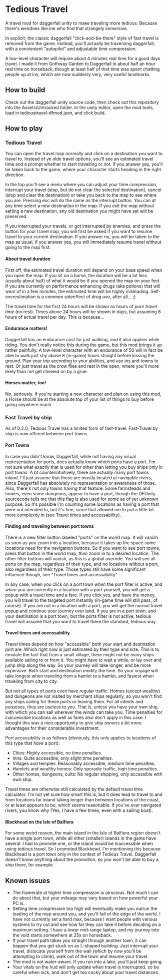 # Tedious Travel

A travel mod for daggerfall unity to make traveling more tedious. Because there's weirdoes like me who find that strangely immersive.

In explicit, the classic daggerfall "click-and-be-there" style of fast travel is removed from the game. 
Instead, you'll actually be traversing daggerfall, with a convienient "autopilot" and adjustable time compression.

A low-level character will require about 4 minutes real time for a good days travel. I made it from Gothway Garden to Daggerfall in about half an hour real time on horseback, 
though at least half of that time was spent chatting people up at ins, which are now suddenly very, very useful landmarks.

## How to build

Check out the daggerfall unity source code, then check out this repository into the Assets/Untracked folder.
In the unity editor, open the mod tools, load in tedioustravel-dfmod.json, and click build.

## How to play

### Tedious Travel

You can open the travel map normally and click on a destination you want to travel to.
Instead of ye olde travel options, you'll see an estimated travel time and a prompt whether to start travelling or not.
If you answer yes, you'll be taken back to the game, where your character starts heading in the right direction.

In the top you'll see a menu where you can adjust your time compression, interrupt your travel (stop, but do not clear the selected destination), 
cancel (stop and clear the destination) or take you back to the map to see where you are. Pressing esc will do the same as the interrupt button.
You can at any time select a new destination in the map. If you exit the map without setting a new destination, any old destination you might have set will be preserved.

If you interrupted your travels, or got interrupted by enemies, and press the button for your travel map, you will first be asked if you want to resume travel to your current destination.
If you answer no, you will be taken to the map as usual, if you answer yes, you will immediately resume travel without going to the map first.

#### About travel duration

First off, the estimated travel duration will depend on your base speed when you open the map. 
If you sit on a horse, the duration will be a lot less (usually about half) of what it would be if you opened the map on your feet.
If you are currently on performance enhancing drugs (aka potions) that will wear of in a few minutes, the estimated time will be highly misleading. 
Self-overestimation is a common sideeffect of drug use, after all... ;)

The travel time for the first 24 hours will be shown as hours of *pure travel time* (no rest). Times above 24 hours will be shown in days, but assuming 8 hours of actual travel per day.
This is because...

#### Endurance matters!

Daggerfall has an endurance cost for just walking, and it also applies while riding. You don't really notice this during the game, but this mod brings it up rather painfully.
A low-level character with an endurance of 50 will in fact be able to walk just shy above 8 (in-game) hours straight before kissing the ground. 
Plan your trip according to your abilities, and use ins and towns to rest.
Or just travel as the crow flies and rest in the open, where you'll more likely than not get chewed on by a grue.

#### Horses matter, too!

No, seriously. If you're starting a new character and plan on using this mod, a Horse should be at the absolute top of your list of things to buy before going anywhere much.

### Fast Travel by ship

As of 0.2.0, Tedious Travel has a limited form of fast-travel. Fast-Travel by ship is now offered between port towns.

#### Port Towns
In case you didn't know, Daggerfall, while not having any visual representation for ports, does actually know which ports have a port. 
I'm not sure what exactly that is used for other than letting you buy ships only in port towns.
A bt counterintuitively, there are actually many port towns inland. I'll just assume that those are mostly located at navigable rivers, since Daggerfall has absolutely 
no representation or awareness of those. Also, there's not only towns having that feature. Some farmsteads and homes, even some dungeons, appear to have a port, though the DFUnity 
sourcecode tells me that this flag is also used for some as of yet unknown purpose. So it's possible I'm counting some locations as having a port that were not intended to, but it's fine,
since that allowed me to put a little bit more complexity in (see Travel times and accessability).

#### Finding and traveling between port towns
There is a new filter button labeled "ports" on the *world* map. It will vanish as soon as you zoom into a location, because it takes up the space some locations need for the navigation buttons.
So if you want to see port towns, press that button in the world map, *then* zoom in to a desired location. The other filter buttons will vanish, as this is a global override.
You will see all ports on the map, regardless of their type, and no locations without a port, also regardless of their type. Those types still have some significant influence though, see 
"Travel times and accessability".

In any case, when you click on a port town *when* the port filter is active, and *when* you are currently in a location with a port yourself, you will get a popup with a travel time and a fare.
If you click yes, and have the money, you will travel to the targeted port instantly (in-game time will still pass, of course). If you are not in a location with a port, you will get the normal
travel popup and continue your journey over land. If you are in a port town, and your destination is a port town, but the ports filter is not active, tedious travel will assume that you want 
to travel there the standard, tedious way.

#### Travel times and accessability
Travel times depend on how "accessible" both your start and destination port are. Which right now is just estimated by their type and size.
This is to emulate the fact that from a small village, there might not be many ships available sailing to or from it. You might have to wait a while, or lay over and jump ship along the way.
So your journey will take longer, and be more expensive. Both start and destination modify the time. So your voyage will take longest when traveling from a hamlet to a hamlet, and fastest when traveling from city to city.

But not all types of ports even have regular traffic. Homes (except wealthy) and dungeons are not visited by merchant ships regularly, so you won't find any ships sailing for these ports or leaving them. For all intents and purposes, they are useless to you. That is, unless you have your own ship, with which you can sail wherever the winds can take you. Time penalties for inaccessible locations as well as fares
also don't apply in this case. I thought this was a nice opportunity to give ship owners a bit more advantages for their considerable investment.

Port accessibility is as follows (obviously, this only applies to locations of this type that *have* a port):

* Cities: Highly accessible, no time penalties.
* Inns: Quite accessible, only slight time penalties.
* Villages and temples: Reasonably accessible, medium time penalties.
* Hamlets and wealthy homes: Only sporadic traffic, high time penalties.
* Other homes, dungeons, cults: No regular shipping, only accessible with own ship.

Travel times are otherwise still calculated by the default travel time calculator. I'm not yet sure how smart this is, but it does lead to travel to and from locations far inland taking longer
than between locations at the coast, or at least appears to be, which seems reasonable. If you've ever navigated rivers, you know why (Yes, I have a few times, even with a sailing boat).

#### Blackhead on the Isle of Balfiera
For some weird reason, the main island in the Isle of Balfiera region doesn't have a single port town, while all other (smaller) islands in the game have several. 
I had to promote one, or the island would be inaccessible when using tedious travel. So I promoted Blackhead. I'm mentioning this because Blackhead is a port town only in the context of Tedious Travel.
Daggerfall doesn't know anything about the promotion, so you won't be able to buy a ship there, for example.

## Known issues

* The framerate at higher time compression is atrocious. Not much I can do about that, but your mileage may vary based on how powerful your PC is.
* Setting time compression too high will eventually make you outrun the loading of the map around you, and you'll fall of the edge of the world.
I have not currently set a hard max, because I want people with various systems to try out and see how far they can take it before deciding on a maximum setting.
I have a lower mid-range laptop, and my journey into the void starts somewhere at 25x on horseback.
* If your travel path takes you straight through another town, it can happen that you get stuck on an L-shaped building. Just interrupt your travel, dislocate yourself from the wall 
(which by now you'll be attempting to climb), walk out of the town and resume your travel.
* The mod is not water-aware. If you run into a lake, you'll just keep going.
* Your vitals on the hud will only update when travel is interrupted, so be careful when sick, and don't get too cocky about your travel distances.